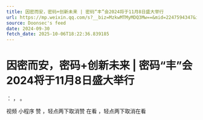 ```yaml
---
title: 因密而安，密码+创新未来 | 密码“丰”会2024将于11月8日盛大举行
url: https://mp.weixin.qq.com/s?__biz=MzkwMTMyMDQ3Mw==&mid=2247594347&idx=2&sn=e257214184232b5076488434ebb37fd6
source: Doonsec's feed
date: 2024-09-30
fetch_date: 2025-10-06T18:22:36.839185
---
```


# 因密而安，密码+创新未来 | 密码“丰”会2024将于11月8日盛大举行

：
，
。

视频
小程序
赞
，轻点两下取消赞
在看
，轻点两下取消在看